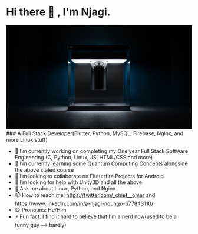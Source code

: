 # Hi there 👋 , I'm Njagi. 
<img src="quantum.jpg">
### A Full Stack Developer(Flutter, Python, MySQL, Firebase, Nginx, and more Linux stuff)


- 🔭 I’m currently working on completing my One year Full Stack Software Engineering (C, Python, Linux, JS, HTML/CSS and more)
- 🌱 I’m currently learning some Quantum Computing Concepts alongside the above stated course
- 👯 I’m looking to collaborate on Flutterfire Projects for Android
- 🤔 I’m looking for help with Unity3D and all the above
- 💬 Ask me about Linux, Python, and Nginx
- 📫 How to reach me: https://twitter.com/_chief__omar and https://www.linkedin.com/in/a-njagi-ndungo-677843110/
- 😄 Pronouns: He/Him
- ⚡ Fun fact: I find it hard to believe that I'm a nerd now(used to be a funny guy --> barely)

